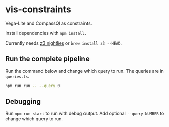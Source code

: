 # vis-constraints

Vega-Lite and CompassQl as constraints.

Install dependencies with `npm install`.

Currently needs [z3 nightlies](https://github.com/Z3Prover/bin/tree/master/nightly) or `brew install z3 --HEAD`.

## Run the complete pipeline

Run the command below and change which query to run. The queries are in `queries.ts`.

```bash
npm run run -- --query 0
```

## Debugging

Run `npm run start` to run with debug output. Add optional `--query NUMBER` to change which query to run.

